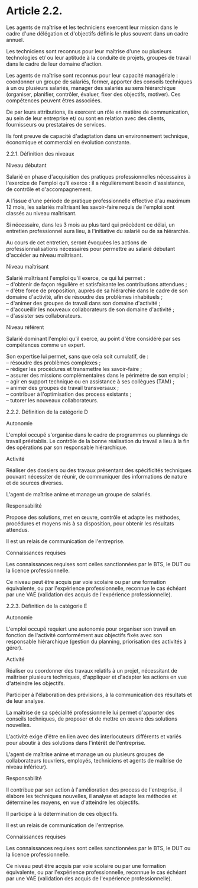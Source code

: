 # Article 2.2.

  
Les agents de maîtrise et les techniciens exercent leur mission dans le cadre d'une délégation et d'objectifs définis le plus souvent dans un cadre annuel.

Les techniciens sont reconnus pour leur maîtrise d'une ou plusieurs technologies et/ ou leur aptitude à la conduite de projets, groupes de travail dans le cadre de leur domaine d'action.

Les agents de maîtrise sont reconnus pour leur capacité managériale : coordonner un groupe de salariés, former, apporter des conseils techniques à un ou plusieurs salariés, manager des salariés au sens hiérarchique (organiser, planifier, contrôler, évaluer, fixer des objectifs, motiver). Ces compétences peuvent êtres associées.

De par leurs attributions, ils exercent un rôle en matière de communication, au sein de leur entreprise et/ ou sont en relation avec des clients, fournisseurs ou prestataires de services.

Ils font preuve de capacité d'adaptation dans un environnement technique, économique et commercial en évolution constante.

2.2.1. Définition des niveaux

Niveau débutant

Salarié en phase d'acquisition des pratiques professionnelles nécessaires à l'exercice de l'emploi qu'il exerce : il a régulièrement besoin d'assistance, de contrôle et d'accompagnement.

A l'issue d'une période de pratique professionnelle effective d'au maximum 12 mois, les salariés maîtrisant les savoir-faire requis de l'emploi sont classés au niveau maîtrisant.

Si nécessaire, dans les 3 mois au plus tard qui précèdent ce délai, un entretien professionnel aura lieu, à l'initiative du salarié ou de sa hiérarchie.

Au cours de cet entretien, seront évoquées les actions de professionnalisations nécessaires pour permettre au salarié débutant d'accéder au niveau maîtrisant.

Niveau maîtrisant

Salarié maîtrisant l'emploi qu'il exerce, ce qui lui permet :  
 – d'obtenir de façon régulière et satisfaisante les contributions attendues ;  
 – d'être force de proposition, auprès de sa hiérarchie dans le cadre de son domaine d'activité, afin de résoudre des problèmes inhabituels ;  
 – d'animer des groupes de travail dans son domaine d'activité ;  
 – d'accueillir les nouveaux collaborateurs de son domaine d'activité ;  
 – d'assister ses collaborateurs.

Niveau référent

Salarié dominant l'emploi qu'il exerce, au point d'être considéré par ses compétences comme un expert.

Son expertise lui permet, sans que cela soit cumulatif, de :  
 – résoudre des problèmes complexes ;  
 – rédiger les procédures et transmettre les savoir-faire ;  
 – assurer des missions complémentaires dans le périmètre de son emploi ;  
 – agir en support technique ou en assistance à ses collègues (TAM) ;  
 – animer des groupes de travail transversaux ;  
 – contribuer à l'optimisation des process existants ;  
 – tutorer les nouveaux collaborateurs.

2.2.2. Définition de la catégorie D

Autonomie

L'emploi occupé s'organise dans le cadre de programmes ou plannings de travail préétablis. Le contrôle de la bonne réalisation du travail a lieu à la fin des opérations par son responsable hiérarchique.

Activité

Réaliser des dossiers ou des travaux présentant des spécificités techniques pouvant nécessiter de réunir, de communiquer des informations de nature et de sources diverses.

L'agent de maîtrise anime et manage un groupe de salariés.

Responsabilité

Propose des solutions, met en œuvre, contrôle et adapte les méthodes, procédures et moyens mis à sa disposition, pour obtenir les résultats attendus.

Il est un relais de communication de l'entreprise.

Connaissances requises

Les connaissances requises sont celles sanctionnées par le BTS, le DUT ou la licence professionnelle.

Ce niveau peut être acquis par voie scolaire ou par une formation équivalente, ou par l'expérience professionnelle, reconnue le cas échéant par une VAE (validation des acquis de l'expérience professionnelle).

2.2.3. Définition de la catégorie E

Autonomie

L'emploi occupé requiert une autonomie pour organiser son travail en fonction de l'activité conformément aux objectifs fixés avec son responsable hiérarchique (gestion du planning, priorisation des activités à gérer).

Activité

Réaliser ou coordonner des travaux relatifs à un projet, nécessitant de maîtriser plusieurs techniques, d'appliquer et d'adapter les actions en vue d'atteindre les objectifs.

Participer à l'élaboration des prévisions, à la communication des résultats et de leur analyse.

La maîtrise de sa spécialité professionnelle lui permet d'apporter des conseils techniques, de proposer et de mettre en œuvre des solutions nouvelles.

L'activité exige d'être en lien avec des interlocuteurs différents et variés pour aboutir à des solutions dans l'intérêt de l'entreprise.

L'agent de maîtrise anime et manage un ou plusieurs groupes de collaborateurs (ouvriers, employés, techniciens et agents de maîtrise de niveau inférieur).

Responsabilité

Il contribue par son action à l'amélioration des process de l'entreprise, il élabore les techniques nouvelles, il analyse et adapte les méthodes et détermine les moyens, en vue d'atteindre les objectifs.

Il participe à la détermination de ces objectifs.

Il est un relais de communication de l'entreprise.

Connaissances requises

Les connaissances requises sont celles sanctionnées par le BTS, le DUT ou la licence professionnelle.

Ce niveau peut être acquis par voie scolaire ou par une formation équivalente, ou par l'expérience professionnelle, reconnue le cas échéant par une VAE (validation des acquis de l'expérience professionnelle).

  
